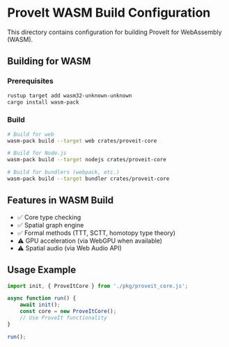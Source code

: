 # ProveIt WASM Build Configuration

This directory contains configuration for building ProveIt for WebAssembly (WASM).

## Building for WASM

### Prerequisites

```bash
rustup target add wasm32-unknown-unknown
cargo install wasm-pack
```

### Build

```bash
# Build for web
wasm-pack build --target web crates/proveit-core

# Build for Node.js
wasm-pack build --target nodejs crates/proveit-core

# Build for bundlers (webpack, etc.)
wasm-pack build --target bundler crates/proveit-core
```

## Features in WASM Build

- ✅ Core type checking
- ✅ Spatial graph engine
- ✅ Formal methods (TTT, SCTT, homotopy type theory)
- ⚠️ GPU acceleration (via WebGPU when available)
- ⚠️ Spatial audio (via Web Audio API)

## Usage Example

```javascript
import init, { ProveItCore } from './pkg/proveit_core.js';

async function run() {
    await init();
    const core = new ProveItCore();
    // Use ProveIt functionality
}

run();
```
